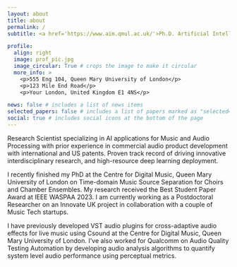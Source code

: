 ```yaml
---
layout: about
title: about
permalink: /
subtitle: <a href='https://www.aim.qmul.ac.uk/'>Ph.D. Artificial Intelligence and Music</a>

profile:
  align: right
  image: prof_pic.jpg
  image_circular: True # crops the image to make it circular
  more_info: >
    <p>555 Eng 104, Queen Mary University of London</p>
    <p>123 Mile End Road</p>
    <p>Your London, United Kingdom E1 4NS</p>

news: false # includes a list of news items
selected_papers: false # includes a list of papers marked as "selected={true}"
social: true # includes social icons at the bottom of the page
---
```


Research Scientist specializing in AI applications for Music and Audio Processing with prior experience
in commercial audio product development with international and US patents. Proven track record of
driving innovative interdisciplinary research, and high-resource deep learning deployment.

I recently finished my PhD at the Centre for Digital Music, Queen Mary University of London on Time-domain Music Source Separation for Choirs and Chamber Ensembles. My research received the Best Student Paper Award at IEEE WASPAA 2023. I am currently working as a Postdoctoral Researcher on an Innovate UK project in collaboration with a couple of Music Tech startups.

I have previously developed VST audio plugins for cross-adaptive audio effects for live music using Csound at the Centre for Digital Music, Queen Mary University of London. I've also worked for Qualcomm on Audio Quality Testing Automation by developing audio analysis algorithms to quantify system level audio performance using perceptual metrics.
